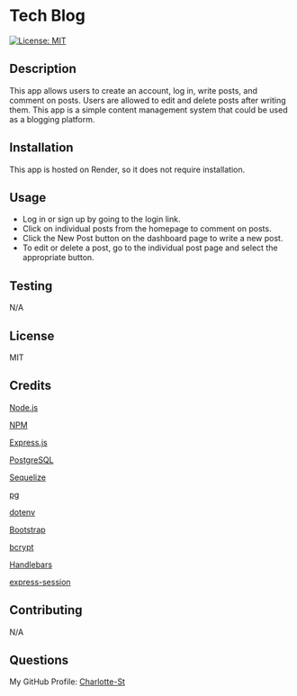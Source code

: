 # Tech Blog

[![License: MIT](https://img.shields.io/badge/License-MIT-yellow.svg)](https://opensource.org/licenses/MIT)

## Description

This app allows users to create an account, log in, write posts, and comment on posts. Users are allowed to edit and delete posts after writing them. This app is a simple content management system that could be used as a blogging platform. 

## Installation

This app is hosted on Render, so it does not require installation. 

## Usage

- Log in or sign up by going to the login link.
- Click on individual posts from the homepage to comment on posts. 
- Click the New Post button on the dashboard page to write a new post. 
- To edit or delete a post, go to the individual post page and select the appropriate button. 

## Testing

N/A

## License

MIT

## Credits

[Node.js](https://nodejs.org/en)

[NPM](https://www.npmjs.com/)

[Express.js](https://expressjs.com/)

[PostgreSQL](https://www.postgresql.org/)

[Sequelize](https://sequelize.org/)

[pg](https://www.npmjs.com/package/pg)

[dotenv](https://www.npmjs.com/package/dotenv)

[Bootstrap](https://getbootstrap.com/)

[bcrypt](https://www.npmjs.com/package/bcrypt)

[Handlebars](https://handlebarsjs.com/)

[express-session](https://www.npmjs.com/package/express-session)


## Contributing

N/A

## Questions

My GitHub Profile: [Charlotte-St](https://github.com/Charlotte-ST)